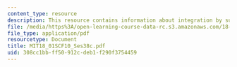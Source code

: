 ```yaml
---
content_type: resource
description: This resource contains information about integration by substitution.
file: /media/https%3A/open-learning-course-data-rc.s3.amazonaws.com/18-01sc-single-variable-calculus-fall-2010/308cc1bbff50912cdeb1f290f3754459_MIT18_01SCF10_Ses38c.pdf
file_type: application/pdf
resourcetype: Document
title: MIT18_01SCF10_Ses38c.pdf
uid: 308cc1bb-ff50-912c-deb1-f290f3754459
---
```

